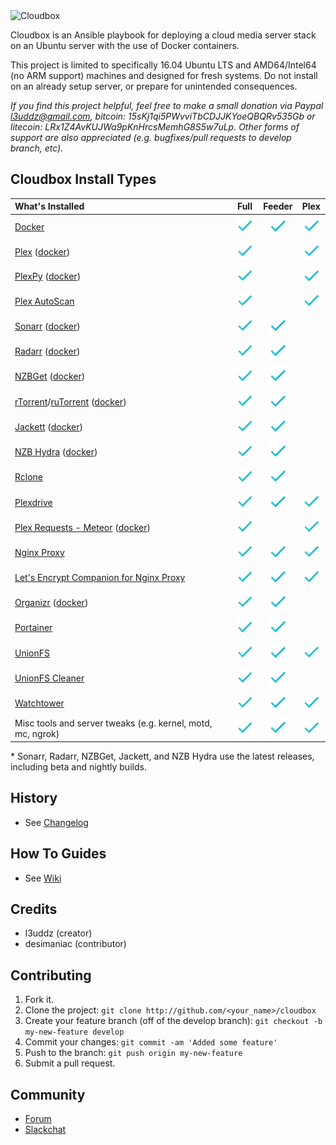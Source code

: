 <img src=".github/cb_logo_1.gif" loop=0 width="200" alt="Cloudbox">


Cloudbox is an Ansible playbook for deploying a cloud media server stack on an Ubuntu server with the use of Docker containers.

This project is limited to specifically 16.04 Ubuntu LTS and AMD64/Intel64 (no ARM support) machines and designed for fresh systems. Do not install on an already setup server, or prepare for unintended consequences.

_If you find this project helpful, feel free to make a small donation via Paypal [l3uddz@gmail.com](https://www.paypal.me/l3uddz), bitcoin: 15sKj1qi5PWvviTbCDJJKYoeQBQRv535Gb or litecoin: LRx1Z4AvKUJWa9pKnHrcsMemhG8S5w7uLp. Other forms of support are also appreciated (e.g. bugfixes/pull requests to develop branch, etc)._


## Cloudbox Install Types

| What's Installed                                                |    Full     |   Feeder    |    Plex     |
|:--------------------------------------------------------------- |:-----------:|:-----------:|:-----------:|
| [Docker][627bd283]                                              | ![Yes][yes] | ![Yes][yes] | ![Yes][yes] |
| [Plex][10952c53] ([docker][d369f92b])                           | ![Yes][yes] |             | ![Yes][yes] |
| [PlexPy][363c0adc] ([docker][cda70c13])                         | ![Yes][yes] |             | ![Yes][yes] |
| [Plex AutoScan][96e27fd1]                                       | ![Yes][yes] |             | ![Yes][yes] |
| [Sonarr][8ae81bb6] ([docker][a9b9645e])                         | ![Yes][yes] | ![Yes][yes] |             |
| [Radarr][8211f62c] ([docker][a9b9645e])                         | ![Yes][yes] | ![Yes][yes] |             |
| [NZBGet][2e2bad08] ([docker][a9b9645e])                         | ![Yes][yes] | ![Yes][yes] |             |
| [rTorrent][512b104c]/[ruTorrent][8d6ce857] ([docker][344a7c4b]) | ![Yes][yes] | ![Yes][yes] |             |
| [Jackett][1caa43a0] ([docker][a9b9645e])                        | ![Yes][yes] | ![Yes][yes] |             |
| [NZB Hydra][a0cc8c46] ([docker][a9b9645e])                      | ![Yes][yes] | ![Yes][yes] |             |
| [Rclone][b4cef019]                                              | ![Yes][yes] | ![Yes][yes] |             |
| [Plexdrive][0367302f]                                           | ![Yes][yes] | ![Yes][yes] | ![Yes][yes] |
| [Plex Requests - Meteor][458fc748] ([docker][0044f8e1])         | ![Yes][yes] |             | ![Yes][yes] |
| [Nginx Proxy][08902ab1]                                         | ![Yes][yes] | ![Yes][yes] | ![Yes][yes] |
| [Let's Encrypt Companion for Nginx Proxy][bb8ae44f]             | ![Yes][yes] | ![Yes][yes] | ![Yes][yes] |
| [Organizr][d328b256] ([docker][1e468891])                       | ![Yes][yes] | ![Yes][yes] |             |
| [Portainer][726e0b6f]                                           | ![Yes][yes] | ![Yes][yes] |             |
| [UnionFS][6e8f308f]                                             | ![Yes][yes] | ![Yes][yes] | ![Yes][yes] |
| [UnionFS Cleaner][f20acc3e]                                     | ![Yes][yes] | ![Yes][yes] |             |
| [Watchtower][a98faaaf]                                          | ![Yes][yes] | ![Yes][yes] | ![Yes][yes] |
| Misc tools and server tweaks (e.g. kernel, motd, mc, ngrok)     | ![Yes][yes] | ![Yes][yes] | ![Yes][yes] |

  [no]:.github/cross-mark.png
  [yes]:.github/check-mark.png

  [627bd283]: https://www.docker.com "Docker"
  [10952c53]: https://www.plex.tv "Plex"
  [d369f92b]: https://github.com/plexinc/pms-docker "Official Docker container for Plex Media Server"
  [363c0adc]: https://github.com/JonnyWong16/plexpy "PlexPy"
  [cda70c13]: https://github.com/linuxserver/docker-plexpy "linuxserver/plexpy"
  [96e27fd1]: https://github.com/l3uddz/plex_autoscan "Plex_AutoScan"
  [8ae81bb6]: https://sonarr.tv "Sonarr"
  [8211f62c]: https://radarr.video "Radarr"
  [2e2bad08]: https://nzbget.net "NZBGet"
  [a0cc8c46]: https://github.com/theotherp/nzbhydra "NZBHydra"
  [512b104c]: https://github.com/rakshasa/rtorrent/wiki "rTorrent"
  [8d6ce857]: https://github.com/Novik/ruTorrent "ruTorrent"
  [344a7c4b]: https://github.com/l3uddz/docker-rutorrent "forked version of linuxserver/rutorrent"
  [1caa43a0]: https://github.com/Jackett/Jackett "Jackett"
  [b4cef019]: https://rclone.org "Rclone"
  [0367302f]: https://github.com/dweidenfeld/plexdrive "Plexdrive"
  [6e8f308f]: http://manpages.ubuntu.com/manpages/zesty/man8/unionfs.8.html "UnionFS-Fuse"
  [f20acc3e]: https://github.com/l3uddz/unionfs_cleaner "UnionFS_Cleaner"
  [a98faaaf]: https://github.com/v2tec/watchtower "Watchtower"
  [458fc748]: https://github.com/lokenx/plexrequests-meteor "PlexRequests"
  [0044f8e1]: https://github.com/linuxserver/docker-plexrequests "linuxserver/plexrequests"
  [d328b256]: https://github.com/causefx/Organizr "Organizr"
  [1e468891]: https://github.com/linuxserver/docker-organizr "lsiocommunity/organizr"
  [726e0b6f]: https://portainer.io "Portainer"
  [a9b9645e]: https://github.com/hotio/docker-suitarr "hotio/suitarr"
  [08902ab1]: https://github.com/jwilder/nginx-proxy "Nginx Proxy"
  [bb8ae44f]: https://github.com/JrCs/docker-letsencrypt-nginx-proxy-companion "Let's Encrypt companion for Nginx Proxy"

\* Sonarr, Radarr, NZBGet, Jackett, and NZB Hydra use the latest releases, including beta and nightly builds.

## History

- See [Changelog](CHANGELOG.md)

## How To Guides

- See [Wiki](https://github.com/l3uddz/cloudbox/wiki)

## Credits

- l3uddz (creator)
- desimaniac (contributor)


## Contributing

1. Fork it.
1. Clone the project: `git clone http://github.com/<your_name>/cloudbox`
1. Create your feature branch (off of the develop branch): `git checkout -b my-new-feature develop`
1. Commit your changes: `git commit -am 'Added some feature'`
1. Push to the branch: `git push origin my-new-feature`
1. Submit a pull request.


## Community
- [Forum](https://forums.cloudbox.rocks/)
- [Slackchat](https://join.slack.com/t/cloud-box/shared_invite/enQtMjg0NTM4NTc2ODA1LTliOTdmMzM5YmNiZjU0ZDQxOWU0ZGQxN2E1MGE5NDIyM2VkZjE1MjQ1NmQ3ZjFhZTNhOGEzMmY1ZDViZTkyMzg)
